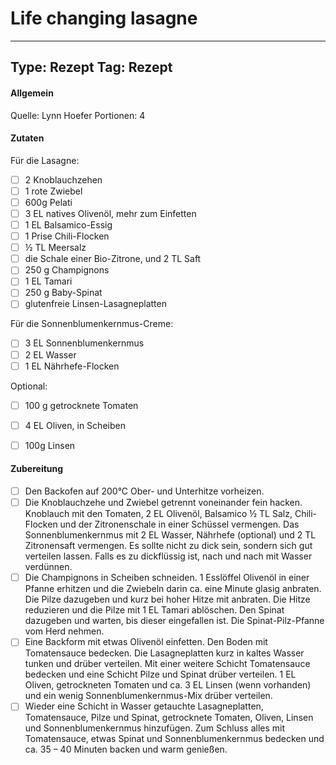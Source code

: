 # Life changing lasagne

---
Type: Rezept
Tag: Rezept
---

#### Allgemein
Quelle: Lynn Hoefer
Portionen: 4

#### Zutaten
Für die Lasagne:
- [ ] 2 Knoblauchzehen
- [ ] 1 rote Zwiebel
- [ ] 600g Pelati
- [ ] 3 EL natives Olivenöl, mehr zum Einfetten
- [ ] 1 EL Balsamico-Essig
- [ ] 1 Prise Chili-Flocken
- [ ] ½ TL Meersalz
- [ ] die Schale einer Bio-Zitrone, und 2 TL Saft
- [ ] 250 g Champignons
- [ ] 1 EL Tamari
- [ ] 250 g Baby-Spinat
- [ ] glutenfreie Linsen-Lasagneplatten

Für die Sonnenblumenkernmus-Creme:
- [ ] 3 EL Sonnenblumenkernmus
- [ ] 2 EL Wasser
- [ ] 1 EL Nährhefe-Flocken

Optional:
- [ ] 100 g getrocknete Tomaten
- [ ] 4 EL Oliven, in Scheiben
- [ ] 100g Linsen


#### Zubereitung
- [ ]  Den Backofen auf 200°C Ober- und Unterhitze vorheizen.
- [ ] Die Knoblauchzehe und Zwiebel getrennt voneinander fein hacken. Knoblauch mit den Tomaten, 2 EL Olivenöl, Balsamico ½ TL Salz, Chili-Flocken und der Zitronenschale in einer Schüssel vermengen. Das Sonnenblumenkernmus mit 2 EL Wasser, Nährhefe (optional) und 2 TL Zitronensaft vermengen. Es sollte nicht zu dick sein, sondern sich gut verteilen lassen. Falls es zu dickflüssig ist, nach und nach mit Wasser verdünnen.
- [ ] Die Champignons in Scheiben schneiden. 1 Esslöffel Olivenöl in einer Pfanne erhitzen und die Zwiebeln darin ca. eine Minute glasig anbraten. Die Pilze dazugeben und kurz bei hoher Hitze mit anbraten. Die Hitze reduzieren und die Pilze mit 1 EL Tamari ablöschen. Den Spinat dazugeben und warten, bis dieser eingefallen ist. Die Spinat-Pilz-Pfanne vom Herd nehmen.
- [ ] Eine Backform mit etwas Olivenöl einfetten. Den Boden mit Tomatensauce bedecken. Die Lasagneplatten kurz in kaltes Wasser tunken und drüber verteilen. Mit einer weitere Schicht Tomatensauce bedecken und eine Schicht Pilze und Spinat drüber verteilen. 1 EL Oliven, getrockneten Tomaten und ca. 3 EL Linsen (wenn vorhanden) und ein wenig Sonnenblumenkernmus-Mix drüber verteilen.
- [ ] Wieder eine Schicht in Wasser getauchte Lasagneplatten, Tomatensauce, Pilze und Spinat, getrocknete Tomaten, Oliven, Linsen und Sonnenblumenkernmus hinzufügen. Zum Schluss alles mit Tomatensauce, etwas Spinat und Sonnenblumenkernmus bedecken und ca. 35 – 40 Minuten backen und warm genießen.
